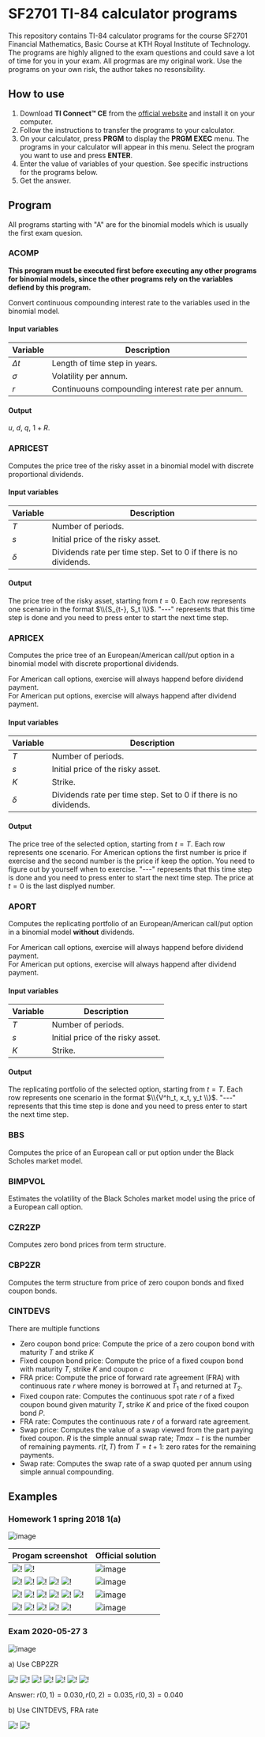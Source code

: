 # SF2701 TI-84 calculator programs

This repository contains TI-84 calculator programs for the course SF2701 Financial Mathematics, Basic Course at KTH Royal Institute of Technology. The programs are highly aligned to the exam questions and could save a lot of time for you in your exam. All progrmas are my original work. Use the programs on your own risk, the author takes no resonsibility.

## How to use
1. Download **TI Connect™ CE** from the [official website](https://education.ti.com/en/products/computer-software/ti-connect-ce-sw) and install it on your computer.
2. Follow the instructions to transfer the programs to your calculator.
3. On your calculator, press **PRGM** to display the **PRGM EXEC** menu. The programs in your calculator will appear in this menu. Select the program you want to use and press **ENTER**.
4. Enter the value of variables of your question. See specific instructions for the programs below. 
5. Get the answer. 

## Program 
All programs starting with "A" are for the binomial models which is usually the first exam quesion.


### ACOMP
**This program must be executed first before executing any other programs for binomial models, since the other programs rely on the variables defiend by this program.**

Convert continuous compounding interest rate to the variables used in the binomial model. 
#### Input variables
| Variable | Description |
| -- | ----------- |
| $\Delta t$ | Length of time step in years. |
| $\sigma$ | Volatility per annum. |
| $r$ | Continuouns compounding interest rate per annum. |

#### Output
$u$, $d$, $q$, $1+R$.

### APRICEST
Computes the price tree of the risky asset in a binomial model with discrete proportional dividends. 
#### Input variables
| Variable | Description |
| -- | ----------- |
| $T$ | Number of periods. |
| $s$ | Initial price of the risky asset. |
| $\delta$ | Dividends rate per time step. Set to 0 if there is no dividends. |

#### Output
The price tree of the risky asset, starting from $t=0$. Each row represents one scenario in the format $\\{S_{t-}, S_t \\}$. "---" represents that this time step is done and you need to press enter to start the next time step.

### APRICEX
Computes the price tree of an European/American call/put option in a binomial model with discrete proportional dividends.

For American call options, exercise will always happend before dividend payment.\
For American put options, exercise will always happend after dividend payment.
#### Input variables
| Variable | Description |
| -- | ----------- |
| $T$ | Number of periods. |
| $s$ | Initial price of the risky asset. |
| $K$ | Strike. |
| $\delta$ | Dividends rate per time step. Set to 0 if there is no dividends. |

#### Output
The price tree of the selected option, starting from $t=T$. Each row represents one scenario. 
For American options the first number is price if exercise and the second number is the price if keep the option.
You need to figure out by yourself when to exercise.
"---" represents that this time step is done and you need to press enter to start the next time step.
The price at $t=0$ is the last displyed number.


### APORT
Computes the replicating portfolio of an European/American call/put option in a binomial model **without** dividends.

For American call options, exercise will always happend before dividend payment.\
For American put options, exercise will always happend after dividend payment.
#### Input variables
| Variable | Description |
| -- | ----------- |
| $T$ | Number of periods. |
| $s$ | Initial price of the risky asset. |
| $K$ | Strike. |

#### Output
The replicating portfolio of the selected option, starting from $t=T$. Each row represents one scenario in the format $\\{V^h_t, x_t,  y_t \\}$.
"---" represents that this time step is done and you need to press enter to start the next time step.




### BBS
Computes the price of an European call or put option under the Black Scholes market model.

### BIMPVOL
Estimates the volatility of the Black Scholes market model using the price of a European call option.

### CZR2ZP
Computes zero bond prices from term structure.

### CBP2ZR
Computes the term structure from price of zero coupon bonds and fixed coupon bonds.

### CINTDEVS
There are multiple functions
- Zero coupon bond price: Compute the price of a zero coupon bond with maturity $T$ and strike $K$
- Fixed coupon bond price: Compute the price of a fixed coupon bond with maturity $T$, strike $K$ and coupon $c$
- FRA price: Compute the price of forward rate agreement (FRA) with continuous rate $r$ where money is borrowed at $T_1$ and returned at $T_2$.
- Fixed coupon rate: Computes the continuous spot rate $r$ of a fixed coupon bound given maturity $T$, strike $K$ and price of the fixed coupon bond $P$.
- FRA rate: Computes the continuous rate $r$ of a forward rate agreement.
- Swap price: Computes the value of a swap viewed from the part paying fixed coupon. $R$ is the simple annual swap rate; $Tmax-t$ is the number of remaining payments. $r(t,T)$ from $T=t+1$: zero rates for the remaining payments.
- Swap rate: Computes the swap rate of a swap quoted per annum using simple annual compounding.

## Examples
### Homework 1 spring 2018 1(a)
![image](https://github.com/XindiLiu/SF2701-calculator-programs-for-TI-84/assets/84523198/e4d93a6c-5992-4501-bd85-5efe1d94d267)

| Progam screenshot | Official solution |
| -- | -- |
|![!](/examples/2018HW1-1a-ACOMP1.png) ![!](/examples/2018HW1-1a-ACOMP2.png)|![image](https://github.com/XindiLiu/SF2701-calculator-programs-for-TI-84/assets/84523198/4a1826e6-dd2f-488f-a143-73835051a0c2)|
|![!](/examples/2018HW1-1a-APRICEST1.png) ![!](/examples/2018HW1-1a-APRICEST2.png) ![!](/examples/2018HW1-1a-APRICEST3.png) ![!](/examples/2018HW1-1a-APRICEST4.png) ![!](/examples/2018HW1-1a-APRICEST5.png)|![image](https://github.com/XindiLiu/SF2701-calculator-programs-for-TI-84/assets/84523198/f3fa88a8-1384-48ed-b4b8-e239ca45dbc6)|
|![!](/examples/2018HW1-1a-APRICEX1.png) ![!](/examples/2018HW1-1a-APRICEX2.png) ![!](/examples/2018HW1-1a-APRICEX3.png) ![!](/examples/2018HW1-1a-APRICEX4.png) ![!](/examples/2018HW1-1a-APRICEX5.png) ![!](/examples/2018HW1-1a-APRICEX6.png)|![image](https://github.com/XindiLiu/SF2701-calculator-programs-for-TI-84/assets/84523198/92543a94-c384-47ea-bf98-a4245f41edb5)|
|![!](/examples/2018HW1-1a-APORT1.png) ![!](/examples/2018HW1-1a-APORT2.png) ![!](/examples/2018HW1-1a-APORT3.png) ![!](/examples/2018HW1-1a-APORT4.png) ![!](/examples/2018HW1-1a-APORT5.png)|![image](https://github.com/XindiLiu/SF2701-calculator-programs-for-TI-84/assets/84523198/c2ad4e78-b8fe-433f-8ca1-b16a0c772859)|

### Exam 2020-05-27 3
![image](https://github.com/XindiLiu/SF2701-calculator-programs-for-TI-84/assets/84523198/e987043f-fd61-4883-b52c-c1ac5b0e2bd2)

a) Use CBP2ZR

![!](/examples/20200527-3A-CBP2ZR1.png)
![!](/examples/20200527-3A-CBP2ZR2.png)
![!](/examples/20200527-3A-CBP2ZR3.png)
![!](/examples/20200527-3A-CBP2ZR4.png)
![!](/examples/20200527-3A-CBP2ZR5.png)
![!](/examples/20200527-3A-CBP2ZR6.png)
![!](/examples/20200527-3A-CBP2ZR7.png)

Answer: $r(0, 1) = 0.030, r(0, 2) = 0.035, r(0, 3) = 0.040$

b) Use CINTDEVS, FRA rate

![!](/examples/20200527-3B-CINTDEVS1.png)
![!](/examples/20200527-3B-CINTDEVS2.png)
